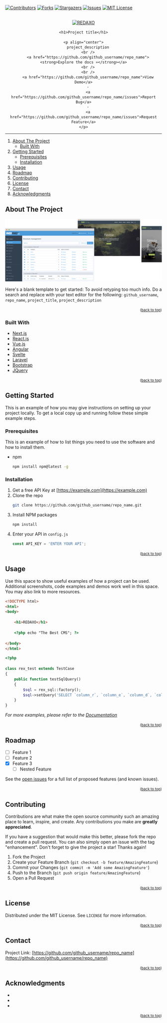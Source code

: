 <div id="top"></div>

[![Contributors][contributors-shield]][contributors-url]
[![Forks][forks-shield]][forks-url]
[![Stargazers][stars-shield]][stars-url]
[![Issues][issues-shield]][issues-url]
[![MIT License][license-shield]][license-url]

<br />
<div align="center">
    <a href="https://github.com/github_username/repo_name">
        <img src="https://raw.githubusercontent.com/redaxo/redaxo/assets/redaxo-logo.png" alt="REDAXO" width="280px" height="43px">
    </a>

    <h1>Project title</h1>

    <p align="center">
        project_description
        <br />
        <a href="https://github.com/github_username/repo_name"><strong>Explore the docs »</strong></a>
        <br />
        <br />
        <a href="https://github.com/github_username/repo_name">View Demo</a>
        ·
        <a href="https://github.com/github_username/repo_name/issues">Report Bug</a>
        ·
        <a href="https://github.com/github_username/repo_name/issues">Request Feature</a>
    </p>
</div>

<hr>

1. [About The Project](#about-the-project)
    - [Built With](#built-with)
1. [Getting Started](#getting-started)
    - [Prerequisites](#prerequisites)
    - [Installation](#installation)
1. [Usage](#usage)
1. [Roadmap](#roadmap)
1. [Contributing](#contributing)
1. [License](#license)
1. [Contact](#contact)
1. [Acknowledgments](#acknowledgments)


## About The Project

[![Product Name Screen Shot][product-screenshot]](https://example.com)

Here's a blank template to get started: To avoid retyping too much info. Do a search and replace with your text editor for the following: `github_username`, `repo_name`, `project_title`, `project_description`

<p align="right"><small>(<a href="#top">back to top</a>)</small></p>



### Built With

* [Next.js](https://nextjs.org/)
* [React.js](https://reactjs.org/)
* [Vue.js](https://vuejs.org/)
* [Angular](https://angular.io/)
* [Svelte](https://svelte.dev/)
* [Laravel](https://laravel.com)
* [Bootstrap](https://getbootstrap.com)
* [JQuery](https://jquery.com)

<p align="right"><small>(<a href="#top">back to top</a>)</small></p>


## Getting Started

This is an example of how you may give instructions on setting up your project locally.
To get a local copy up and running follow these simple example steps.

### Prerequisites

This is an example of how to list things you need to use the software and how to install them.
* npm
  ```sh
  npm install npm@latest -g
  ```

### Installation

1. Get a free API Key at [https://example.com](https://example.com)
2. Clone the repo
   ```sh
   git clone https://github.com/github_username/repo_name.git
   ```
3. Install NPM packages
   ```sh
   npm install
   ```
4. Enter your API in `config.js`
   ```js
   const API_KEY = 'ENTER YOUR API';
   ```

<p align="right"><small>(<a href="#top">back to top</a>)</small></p>


## Usage

Use this space to show useful examples of how a project can be used. Additional screenshots, code examples and demos work well in this space. You may also link to more resources.

```html
<!DOCTYPE html>
<html>
<body>

    <h1>REDAXO</h1>

    <?php echo "The Best CMS"; ?>

</body>
</html> 
```

```php
<?php

class rex_test extends TestCase
{
    public function testSqlQuery()
    {
        $sql = rex_sql::factory();
        $sql->setQuery('SELECT `column_r`, `column_e`, `column_d`, `column_a`, `column_x`, `column_o`,  FROM '.self::TABLE.' WHERE column_r = ?', [5]);
    }
}
```

_For more examples, please refer to the [Documentation](https://example.com)_

<p align="right"><small>(<a href="#top">back to top</a>)</small></p>


## Roadmap

- [ ] Feature 1
- [ ] Feature 2
- [x] Feature 3
    - [ ] Nested Feature

See the [open issues](https://github.com/github_username/repo_name/issues) for a full list of proposed features (and known issues).

<p align="right"><small>(<a href="#top">back to top</a>)</small></p>



## Contributing

Contributions are what make the open source community such an amazing place to learn, inspire, and create. Any contributions you make are **greatly appreciated**.

If you have a suggestion that would make this better, please fork the repo and create a pull request. You can also simply open an issue with the tag "enhancement".
Don't forget to give the project a star! Thanks again!

1. Fork the Project
2. Create your Feature Branch (`git checkout -b feature/AmazingFeature`)
3. Commit your Changes (`git commit -m 'Add some AmazingFeature'`)
4. Push to the Branch (`git push origin feature/AmazingFeature`)
5. Open a Pull Request

<p align="right"><small>(<a href="#top">back to top</a>)</small></p>



## License

Distributed under the MIT License. See `LICENSE` for more information.

<p align="right"><small>(<a href="#top">back to top</a>)</small></p>



## Contact

Project Link: [https://github.com/github_username/repo_name](https://github.com/github_username/repo_name)

<p align="right"><small>(<a href="#top">back to top</a>)</small></p>



## Acknowledgments

* []()
* []()
* []()

<p align="right"><small>(<a href="#top">back to top</a>)</small></p>


[contributors-shield]: https://img.shields.io/github/contributors/github_username/repo_name.svg?style=for-the-badge
[contributors-url]: https://github.com/github_username/repo_name/graphs/contributors
[forks-shield]: https://img.shields.io/github/forks/github_username/repo_name.svg?style=for-the-badge
[forks-url]: https://github.com/github_username/repo_name/network/members
[stars-shield]: https://img.shields.io/github/stars/github_username/repo_name.svg?style=for-the-badge
[stars-url]: https://github.com/github_username/repo_name/stargazers
[issues-shield]: https://img.shields.io/github/issues/github_username/repo_name.svg?style=for-the-badge
[issues-url]: https://github.com/github_username/repo_name/issues
[license-shield]: https://img.shields.io/github/license/github_username/repo_name.svg?style=for-the-badge
[license-url]: https://github.com/github_username/repo_name/blob/master/LICENSE
[product-screenshot]: https://raw.githubusercontent.com/redaxo/redaxo/assets/redaxo_02.png
